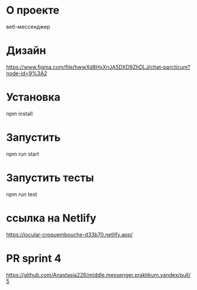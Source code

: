 # О проекте

веб-мессенджер

# Дизайн

https://www.figma.com/file/hwwXd8HxXnJA5DXD9ZhDLJ/chat-parcticum?node-id=9%3A2

# Установка

npm install

# Запустить

npm run start

# Запустить тесты

npm run test

# ссылка на Netlify

https://jocular-croquembouche-d33b70.netlify.app/

# PR sprint 4

https://github.com/Anastasia226/middle.messenger.praktikum.yandex/pull/5

